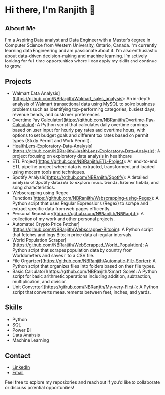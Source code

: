 # Hi there, I'm Ranjith 👋

## About Me
I'm a Aspiring Data analyst and Data Engineer with a Master’s degree in Computer Science from Western University, Ontario, Canada. I’m currently learning data Engineering  and am passionate about it. I’m also enthusiastic about data-driven decision-making and machine learning. I’m actively looking for full-time opportunities where I can apply my skills and continue to grow.

## Projects
- Walmart Data Analysis](https://github.com/NBRanjith/Walmart_sales_analysis): An in-depth analysis of Walmart transactional data using MySQL to solve business problems such as identifying top-performing categories, busiest days, revenue trends, and customer preferences.
- Overtime Pay Calculator](https://github.com/NBRanjith/Overtime-Pay-Calculator): A Python script that calculates daily overtime earnings based on user input for hourly pay rates and overtime hours, with options to set budget goals and different tax rates based on permit types (Study Permit and Work Permit).
- HealthLens-Exploratory-Data-Analysis](https://github.com/NBRanjith/HealthLens-Exploratory-Data-Analysis): A project focusing on exploratory data analysis in healthcare.
- ETL Project](https://github.com/NBRanjith/ETL-Project): An end-to-end ETL pipeline project where data is extracted, transformed, and loaded using modern tools and techniques.
- Spotify Analysis](https://github.com/NBRanjith/Spotify): A detailed analysis of Spotify datasets to explore music trends, listener habits, and song characteristics.
- Webscrapping using Regex Functions(https://github.com/NBRanjith/Webscrapping-using-Regex): A Python script that uses Regular Expressions (Regex) to scrape and extract specific data from web pages efficiently.
- Personal Repository](https://github.com/NBRanjith/NBRanjith): A collection of my work and other personal projects.
- Automated Crypto Price Fetcher](https://github.com/NBRanjith/Webscrapper-Bitcoin): A Python script that fetches and logs Bitcoin price data at regular intervals.
- World Population Scraper](https://github.com/NBRanjith/WebScrapped_World_Population): A Python script that scrapes population data by country from Worldometers and saves it to a CSV file.
- File Organizer](https://github.com/NBRanjith/Automatic-File-Sorter): A Python script that organizes files into folders based on their file types.
- Basic Calculator](https://github.com/NBRanjith/Smart_Solve): A Python script for basic arithmetic operations including addition, subtraction, multiplication, and division.
- Unit Converter](https://github.com/NBRanjith/My-very-First-): A Python script that converts measurements between feet, inches, and yards.

## Skills
- Python
- SQL
- Power BI
- Data Analysis
- Machine Learning

## Contact
- [LinkedIn](https://www.linkedin.com/in/ranjith-nb-99b19519a/)
- [Email](mailto:nagavarambaburanjith@gmail.com)

Feel free to explore my repositories and reach out if you’d like to collaborate or discuss potential opportunities!
